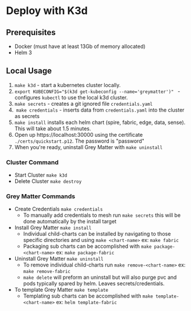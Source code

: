 # Deploy with K3d

## Prerequisites

- Docker  (must have at least 13Gb of memory allocated)
- Helm 3

## Local Usage


1. `make k3d` - start a kubernetes cluster locally.
1. `export KUBECONFIG="$(k3d get-kubeconfig --name='greymatter')" ` - configures `kubectl` to use the local k3d cluster.
1. `make secrets` - creates a git ignored file `credentials.yaml` 
1.  `make credentials` - inserts data from `credentials.yaml` into the cluster as secrets
1. `make install` installs each helm chart (spire, fabric, edge, data, sense). This will take about 1.5 minutes.
1. Open up https://localhost:30000 using the certificate `./certs/quickstart.p12`. The password is "password"
1. When you're ready, uninstall Grey Matter with `make uninstall`

### Cluster Command

- Start Cluster `make k3d`
- Delete Cluster `make destroy`

### Grey Matter Commands

- Create Credentials `make credentials`
  - To manually add credentials to mesh run `make secrets` this will be done automatically by the install target
- Install Grey Matter `make install`
  - Individual child-charts can be installed by navigating to those specific directories and using `make <chart-name>` ex: `make fabric`
  - Packaging sub charts can be accomplished with `make package-<chart-name>` ex: `make package-fabric`
- Uninstall Grey Matter `make uninstall`
  - To remove individual child-charts run `make remove-<chart-name>` ex: `make remove-fabric`
  - `make delete` will preform an uninstall but will also purge pvc and pods typically spared by helm.  Leaves secrets/credentials.
- To template Grey Matter `make template`
  - Templating sub charts can be accomplished with `make template-<chart-name>` ex: `helm template-fabric`
